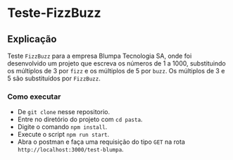# Teste-FizzBuzz

## Explicação
Teste `FizzBuzz` para a empresa Blumpa Tecnologia SA, onde foi desenvolvido um projeto que escreva os números de 1 a 1000, substituindo os múltiplos de 3 por `fizz` e os múltiplos de 5 por `buzz`. Os múltiplos de 3 e 5 são substituídos por `FizzBuzz`.

### Como executar
- De `git clone` nesse repositorio.
- Entre no diretório do projeto com `cd pasta`.
- Digite o comando `npm install`.
- Execute o script `npm run start`.
- Abra o postman e faça uma requisição do tipo `GET` na rota `http://localhost:3000/test-blumpa`.
